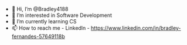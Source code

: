 - 👋 Hi, I’m @Bradley4188
- 👀 I’m interested in Software Development  
- 🌱 I’m currently learning CS 
- 📫 How to reach me - Linkedln - https://www.linkedin.com/in/bradley-fernandes-57649118b

<!---
Bradley4188/Bradley4188 is a ✨ special ✨ repository because its `README.md` (this file) appears on your GitHub profile.
You can click the Preview link to take a look at your changes.
--->
